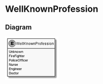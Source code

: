 ﻿# WellKnownProfession

## Diagram

![WellKnownProfession.png](./WellKnownProfession.png "WellKnownProfession")
